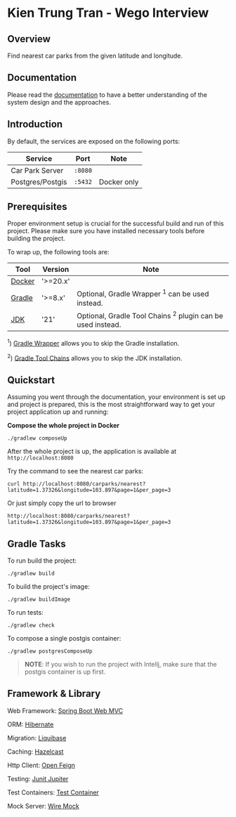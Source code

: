 # Kien Trung Tran - Wego Interview

## Overview

Find nearest car parks from the given latitude and longitude. 

## Documentation

Please read the [documentation](./docs/ANALYSIS.md) to have a better understanding of the system design and the approaches.

## Introduction

By default, the services are exposed on the following ports:

| Service          | Port      | Note        |
|------------------|-----------|-------------|
| Car Park Server  | ``:8080`` |             |
| Postgres/Postgis | ``:5432`` | Docker only |


## Prerequisites

Proper environment setup is crucial for the successful build and run of this project. Please make sure you have installed
necessary tools before building the project.

To wrap up, the following tools are:

| Tool     | Version  | Note                                                                  |
|----------|----------|-----------------------------------------------------------------------|
| [Docker] | '>=20.x' |                                                                       |
| [Gradle] | '>=8.x'  | Optional, Gradle Wrapper <sup>1</sup> can be used instead.            |
| [JDK]    | '21'     | Optional, Gradle Tool Chains <sup>2</sup> plugin can be used instead. |


<sup>1</sup>) [Gradle Wrapper] allows you to skip the Gradle installation. 

<sup>2</sup>) [Gradle Tool Chains] allows you to skip the JDK installation.

## Quickstart
Assuming you went through the documentation, your environment is set up and project is prepared, this is the most straightforward way to get your project application up and running:

**Compose the whole project in Docker**

`./gradlew composeUp`

After the whole project is up, the application is available at `http://localhost:8080`

Try the command to see the nearest car parks:

```
curl http://localhost:8080/carparks/nearest?latitude=1.37326&longitude=103.897&page=1&per_page=3
```
Or just simply copy the url to browser

```http request
http://localhost:8080/carparks/nearest?latitude=1.37326&longitude=103.897&page=1&per_page=3
```

## Gradle Tasks

To run build the project:

`./gradlew build`

To build the project's image:

`./gradlew buildImage`

To run tests:

`./gradlew check`

To compose a single postgis container:

`./gradlew postgresComposeUp`

>**NOTE**: If you wish to run the project with Intellj, make sure that the postgis container is up first.
 
## Framework & Library

Web Framework: [Spring Boot Web MVC](https://docs.spring.io/spring-framework/reference/web/webmvc.html)

ORM: [Hibernate](https://hibernate.org/)

Migration: [Liquibase](https://www.liquibase.com/community)

Caching: [Hazelcast](https://hazelcast.com/)

Http Client: [Open Feign](https://github.com/OpenFeign/feign)

Testing: [Junit Jupiter](https://junit.org/junit5/docs/current/user-guide/)

Test Containers: [Test Container](https://testcontainers.com/)

Mock Server: [Wire Mock](https://wiremock.org/)

<!--- References --->
[Docker]: https://hub.docker.com/
[JDK]: https://adoptopenjdk.net/
[Gradle]: https://docs.gradle.org/
[Gradle Wrapper]: https://docs.gradle.org/current/userguide/gradle_wrapper.html
[Gradle Tool Chains]: https://docs.gradle.org/current/userguide/toolchains.html


